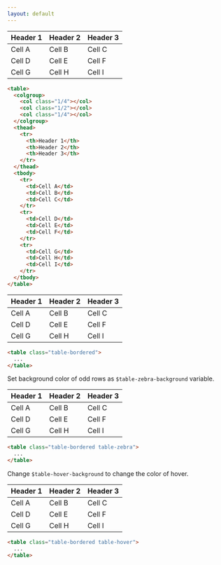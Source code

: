 ```yaml
---
layout: default
---
```


<div class="example">
  <table>
    <colgroup>
      <col class="1/4"></col>
      <col class="1/2"></col>
      <col class="1/4"></col>
    </colgroup>
    <thead>
      <tr>
        <th>Header 1</th>
        <th>Header 2</th>
        <th>Header 3</th>
      </tr>
    </thead>
    <tbody>
      <tr>
        <td>Cell A</td>
        <td>Cell B</td>
        <td>Cell C</td>
      </tr>
      <tr>
        <td>Cell D</td>
        <td>Cell E</td>
        <td>Cell F</td>
      </tr>
      <tr>
        <td>Cell G</td>
        <td>Cell H</td>
        <td>Cell I</td>
      </tr>
    </tbody>
  </table>
</div>

```html
<table>
  <colgroup>
    <col class="1/4"></col>
    <col class="1/2"></col>
    <col class="1/4"></col>
  </colgroup>
  <thead>
    <tr>
      <th>Header 1</th>
      <th>Header 2</th>
      <th>Header 3</th>
    </tr>
  </thead>
  <tbody>
    <tr>
      <td>Cell A</td>
      <td>Cell B</td>
      <td>Cell C</td>
    </tr>
    <tr>
      <td>Cell D</td>
      <td>Cell E</td>
      <td>Cell F</td>
    </tr>
    <tr>
      <td>Cell G</td>
      <td>Cell H</td>
      <td>Cell I</td>
    </tr>
  </tbody>
</table>
```

<div class="example">
  <table class="table-bordered">
    <thead>
      <tr>
        <th>Header 1</th>
        <th>Header 2</th>
        <th>Header 3</th>
      </tr>
    </thead>
    <tbody>
      <tr>
        <td>Cell A</td>
        <td>Cell B</td>
        <td>Cell C</td>
      </tr>
      <tr>
        <td>Cell D</td>
        <td>Cell E</td>
        <td>Cell F</td>
      </tr>
      <tr>
        <td>Cell G</td>
        <td>Cell H</td>
        <td>Cell I</td>
      </tr>
    </tbody>
  </table>
</div>

```html
<table class="table-bordered">
  ...
</table>
```

Set background color of odd rows as `$table-zebra-background` variable.

<div class="example">
  <table class="table-bordered table-zebra">
    <thead>
      <tr>
        <th>Header 1</th>
        <th>Header 2</th>
        <th>Header 3</th>
      </tr>
    </thead>
    <tbody>
      <tr>
        <td>Cell A</td>
        <td>Cell B</td>
        <td>Cell C</td>
      </tr>
      <tr>
        <td>Cell D</td>
        <td>Cell E</td>
        <td>Cell F</td>
      </tr>
      <tr>
        <td>Cell G</td>
        <td>Cell H</td>
        <td>Cell I</td>
      </tr>
    </tbody>
  </table>
</div>

```html
<table class="table-bordered table-zebra">
  ...
</table>
```

Change `$table-hover-background` to change the color of hover.

<div class="example">
  <table class="table-bordered table-hover">
    <thead>
      <tr>
        <th>Header 1</th>
        <th>Header 2</th>
        <th>Header 3</th>
      </tr>
    </thead>
    <tbody>
      <tr>
        <td>Cell A</td>
        <td>Cell B</td>
        <td>Cell C</td>
      </tr>
      <tr>
        <td>Cell D</td>
        <td>Cell E</td>
        <td>Cell F</td>
      </tr>
      <tr>
        <td>Cell G</td>
        <td>Cell H</td>
        <td>Cell I</td>
      </tr>
    </tbody>
  </table>
</div>

```html
<table class="table-bordered table-hover">
  ...
</table>
```
